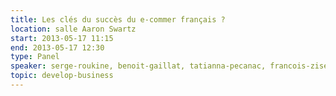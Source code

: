 ```yaml
---
title: Les clés du succès du e-commer français ?
location: salle Aaron Swartz
start: 2013-05-17 11:15
end: 2013-05-17 12:30
type: Panel
speaker: serge-roukine, benoit-gaillat, tatianna-pecanac, francois-ziserman
topic: develop-business
---
```



